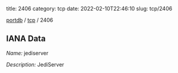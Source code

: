 title: 2406
category: tcp
date: 2022-02-10T22:46:10
slug: tcp/2406

[portdb](/) / [tcp](/category/tcp.html) / 2406


## IANA Data

_Name:_ jediserver

_Description:_ JediServer

